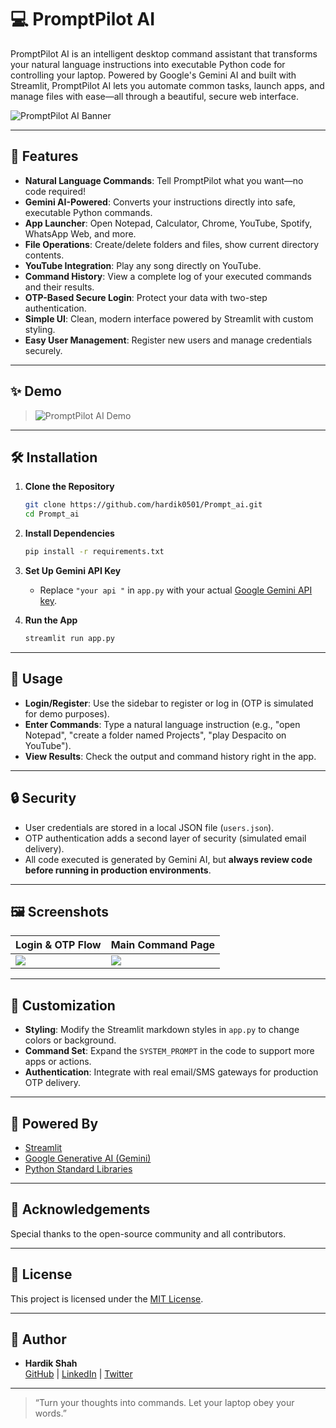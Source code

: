 # 💻 PromptPilot AI

PromptPilot AI is an intelligent desktop command assistant that transforms your natural language instructions into executable Python code for controlling your laptop. Powered by Google's Gemini AI and built with Streamlit, PromptPilot AI lets you automate common tasks, launch apps, and manage files with ease—all through a beautiful, secure web interface.

![PromptPilot AI Banner](https://raw.githubusercontent.com/hardik0501/Prompt_ai/main/assets/banner.png)

---

## 🚀 Features

- **Natural Language Commands**: Tell PromptPilot what you want—no code required!
- **Gemini AI-Powered**: Converts your instructions directly into safe, executable Python commands.
- **App Launcher**: Open Notepad, Calculator, Chrome, YouTube, Spotify, WhatsApp Web, and more.
- **File Operations**: Create/delete folders and files, show current directory contents.
- **YouTube Integration**: Play any song directly on YouTube.
- **Command History**: View a complete log of your executed commands and their results.
- **OTP-Based Secure Login**: Protect your data with two-step authentication.
- **Simple UI**: Clean, modern interface powered by Streamlit with custom styling.
- **Easy User Management**: Register new users and manage credentials securely.

---

## ✨ Demo

> ![PromptPilot AI Demo](https://raw.githubusercontent.com/hardik0501/Prompt_ai/main/assets/demo.gif)

---

## 🛠️ Installation

1. **Clone the Repository**
   ```bash
   git clone https://github.com/hardik0501/Prompt_ai.git
   cd Prompt_ai
   ```

2. **Install Dependencies**
   ```bash
   pip install -r requirements.txt
   ```

3. **Set Up Gemini API Key**
   - Replace `"your api "` in `app.py` with your actual [Google Gemini API key](https://ai.google.dev/).

4. **Run the App**
   ```bash
   streamlit run app.py
   ```

---

## 📝 Usage

- **Login/Register**: Use the sidebar to register or log in (OTP is simulated for demo purposes).
- **Enter Commands**: Type a natural language instruction (e.g., "open Notepad", "create a folder named Projects", "play Despacito on YouTube").
- **View Results**: Check the output and command history right in the app.

---

## 🔒 Security

- User credentials are stored in a local JSON file (`users.json`).
- OTP authentication adds a second layer of security (simulated email delivery).
- All code executed is generated by Gemini AI, but **always review code before running in production environments**.

---

## 🖼️ Screenshots

| Login & OTP Flow | Main Command Page |
|------------------|------------------|
| ![](assets/login.png) | ![](assets/command.png) |

---

## 🌟 Customization

- **Styling**: Modify the Streamlit markdown styles in `app.py` to change colors or background.
- **Command Set**: Expand the `SYSTEM_PROMPT` in the code to support more apps or actions.
- **Authentication**: Integrate with real email/SMS gateways for production OTP delivery.

---

## 🤖 Powered By

- [Streamlit](https://streamlit.io/)
- [Google Generative AI (Gemini)](https://ai.google.dev/)
- [Python Standard Libraries](https://docs.python.org/3/library/)

---

## 🙏 Acknowledgements

Special thanks to the open-source community and all contributors.

---

## 📄 License

This project is licensed under the [MIT License](LICENSE).

---

## 👤 Author

- **Hardik Shah**  
  [GitHub](https://github.com/hardik0501) | [LinkedIn](https://linkedin.com/in/hardik0501) | [Twitter](https://twitter.com/hardik0501)

---

> “Turn your thoughts into commands. Let your laptop obey your words.”
